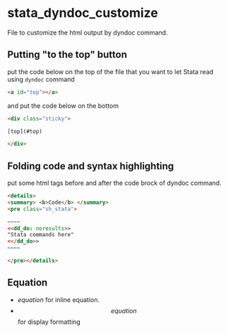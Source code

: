 # stata_dyndoc_customize
File to customize the html output by dyndoc command.


## Putting "to the top" button

put the code below on the top of the file that you want to let Stata read using `dyndoc` command

```html
<a id="top"></a>
```

and put the code below on the bottom

```html
<div class="sticky">

[top](#top)

</div>
```

## Folding code and syntax highlighting
put some html tags before and after the code brock of dyndoc command.

```html
<details>
<summary> <b>Code</b> </summary>
<pre class="sh_stata">

~~~~
<<dd_do: noresults>>
"Stata commands here"
<</dd_do>>
~~~~

</pre></details>
```


## Equation
- $equation$ for inline equation.
- $$equation$$ for display formatting
